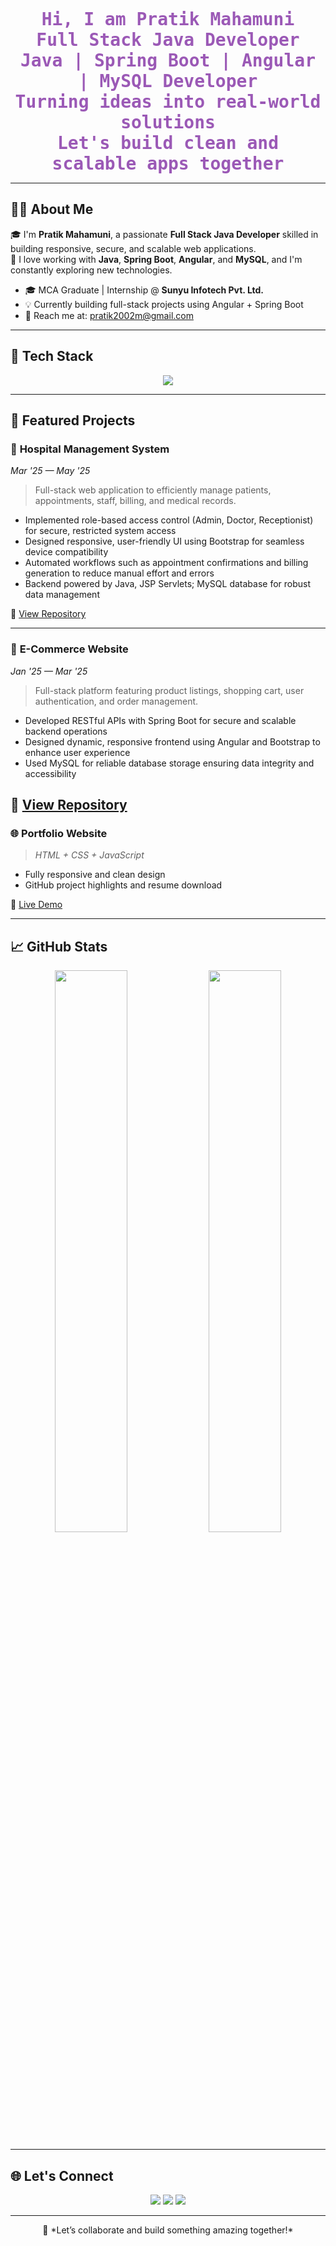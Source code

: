 <!-- Profile README -->

<p align="center">
  <strong style="font-family: 'Roboto Mono', monospace; font-size: 28px; color: #9b59b6;">
    Hi, I am Pratik Mahamuni<br/>
    Full Stack Java Developer<br/>
    Java | Spring Boot | Angular | MySQL Developer<br/>
    Turning ideas into real-world solutions<br/>
    Let's build clean and scalable apps together
  </strong>
</p>



---

## 👨‍💻 About Me

🎓 I'm **Pratik Mahamuni**, a passionate **Full Stack Java Developer** skilled in building responsive, secure, and scalable web applications.  
🚀 I love working with **Java**, **Spring Boot**, **Angular**, and **MySQL**, and I'm constantly exploring new technologies.

- 🎓 MCA Graduate | Internship @ **Sunyu Infotech Pvt. Ltd.**
- 💡 Currently building full-stack projects using Angular + Spring Boot
- 📧 Reach me at: [pratik2002m@gmail.com](mailto:pratik2002m@gmail.com)

---

## 🧰 Tech Stack

<p align="center">
  <img src="https://skillicons.dev/icons?i=java,spring,hibernate,mysql,angular,html,css,js,git,github" />
</p>

---

## 💼 Featured Projects


### 🏥 **Hospital Management System**  
*Mar '25 — May '25*  
> Full-stack web application to efficiently manage patients, appointments, staff, billing, and medical records.  
- Implemented role-based access control (Admin, Doctor, Receptionist) for secure, restricted system access  
- Designed responsive, user-friendly UI using Bootstrap for seamless device compatibility  
- Automated workflows such as appointment confirmations and billing generation to reduce manual effort and errors  
- Backend powered by Java, JSP Servlets; MySQL database for robust data management  

🔗 [View Repository](https://github.com/Pratik-Mahamuni17/hospital-management)  

---

### 🛒 **E-Commerce Website**  
*Jan '25 — Mar '25*  
> Full-stack platform featuring product listings, shopping cart, user authentication, and order management.  
- Developed RESTful APIs with Spring Boot for secure and scalable backend operations  
- Designed dynamic, responsive frontend using Angular and Bootstrap to enhance user experience  
- Used MySQL for reliable database storage ensuring data integrity and accessibility  

🔗 [View Repository](https://github.com/Pratik-Mahamuni17/ecommerce-platform)  
---

### 🌐 **Portfolio Website**  
> *HTML + CSS + JavaScript*

- Fully responsive and clean design
- GitHub project highlights and resume download

🔗 [Live Demo](https://magical-kitten-418319.netlify.app/)

---

## 📈 GitHub Stats

<p align="center">
  <img src="https://github-readme-stats.vercel.app/api?username=Pratik-Mahamuni17&show_icons=true&theme=radical" width="48%" />
  <img src="https://github-readme-streak-stats.herokuapp.com/?user=Pratik-Mahamuni17&theme=radical" width="48%" />
</p>

---

## 🌐 Let's Connect

<p align="center">
  <a href="https://www.linkedin.com/in/pratik-mahamuni-50b7a1236/"><img src="https://img.shields.io/badge/LinkedIn-blue?style=for-the-badge&logo=linkedin" /></a>
  <a href="mailto:pratik2002m@gmail.com"><img src="https://img.shields.io/badge/Gmail-D14836?style=for-the-badge&logo=gmail&logoColor=white" /></a>
  <a href="https://pratik-mahamuni17.github.io/portfolio/"><img src="https://img.shields.io/badge/Portfolio-purple?style=for-the-badge" /></a>
</p>

---

<p align="center">
  🚀 *Let’s collaborate and build something amazing together!*
</p>
